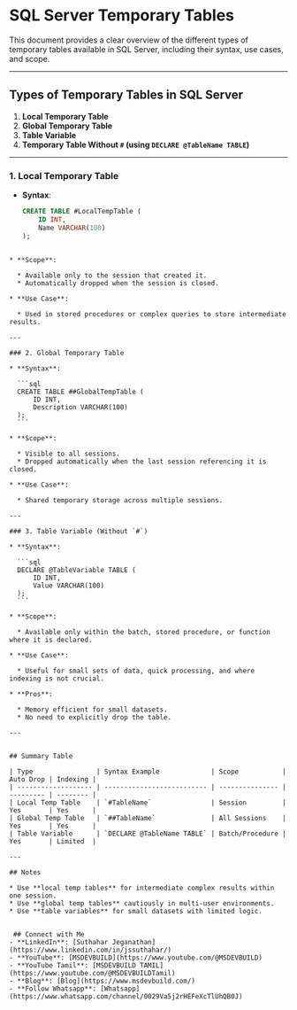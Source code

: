 # SQL Server Temporary Tables

This document provides a clear overview of the different types of temporary tables available in SQL Server, including their syntax, use cases, and scope.

---

## Types of Temporary Tables in SQL Server

1. **Local Temporary Table**
2. **Global Temporary Table**
3. **Table Variable**
4. **Temporary Table Without `#` (using `DECLARE @TableName TABLE`)**

---

### 1. Local Temporary Table

- **Syntax**:
  ```sql
  CREATE TABLE #LocalTempTable (
      ID INT,
      Name VARCHAR(100)
  );
````

* **Scope**:

  * Available only to the session that created it.
  * Automatically dropped when the session is closed.

* **Use Case**:

  * Used in stored procedures or complex queries to store intermediate results.

---

### 2. Global Temporary Table

* **Syntax**:

  ```sql
  CREATE TABLE ##GlobalTempTable (
      ID INT,
      Description VARCHAR(100)
  );
  ```

* **Scope**:

  * Visible to all sessions.
  * Dropped automatically when the last session referencing it is closed.

* **Use Case**:

  * Shared temporary storage across multiple sessions.

---

### 3. Table Variable (Without `#`)

* **Syntax**:

  ```sql
  DECLARE @TableVariable TABLE (
      ID INT,
      Value VARCHAR(100)
  );
  ```

* **Scope**:

  * Available only within the batch, stored procedure, or function where it is declared.

* **Use Case**:

  * Useful for small sets of data, quick processing, and where indexing is not crucial.

* **Pros**:

  * Memory efficient for small datasets.
  * No need to explicitly drop the table.

---


## Summary Table

| Type                | Syntax Example             | Scope           | Auto Drop | Indexing |
| ------------------- | -------------------------- | --------------- | --------- | -------- |
| Local Temp Table    | `#TableName`               | Session         | Yes       | Yes      |
| Global Temp Table   | `##TableName`              | All Sessions    | Yes       | Yes      |
| Table Variable      | `DECLARE @TableName TABLE` | Batch/Procedure | Yes       | Limited  |

---

## Notes

* Use **local temp tables** for intermediate complex results within one session.
* Use **global temp tables** cautiously in multi-user environments.
* Use **table variables** for small datasets with limited logic.


 ## Connect with Me
- **LinkedIn**: [Suthahar Jeganathan](https://www.linkedin.com/in/jssuthahar/)
- **YouTube**: [MSDEVBUILD](https://www.youtube.com/@MSDEVBUILD)
- **YouTube Tamil**: [MSDEVBUILD TAMIL](https://www.youtube.com/@MSDEVBUILDTamil)
- **Blog**: [Blog](https://www.msdevbuild.com/)
- **Follow Whatsapp**: [Whatsapp](https://www.whatsapp.com/channel/0029Va5j2rHEFeXcTlUhQB0J)
